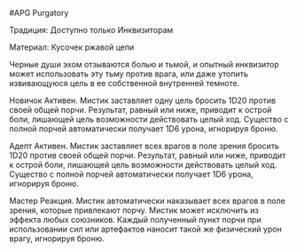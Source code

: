 #APG
Purgatory

Традиция: Доступно только Инквизиторам 

Материал: Кусочек ржавой цепи 

Черные души эхом отзываются болью и тьмой, и опытный инквизитор может использовать эту тьму против врага, или даже утопить извивающуюся цель в ее собственной внутренней темноте. 

Новичок Активен. Мистик заставляет одну цель бросить 1D20 против своей общей порчи. Результат, равный или ниже, приводит к острой боли, лишающей цель возможности действовать целый ход. Существо с полной порчей автоматически получает 1D6 урона, игнорируя броню. 

Адепт Активен. Мистик заставляет всех врагов в поле зрения бросить 1D20 против своей общей порчи. Результат, равный или ниже, приводит к острой боли, лишающей цель возможности действовать целый ход. Существо с полной порчей автоматически получает 1D6 урона, игнорируя броню. 

Мастер Реакция. Мистик автоматически наказывает всех врагов в поле зрения, которые привлекают порчу. Мистик может исключить из эффекта любых союзников. Каждый полученный пункт порчи при использовании сил или артефактов наносит такой же физический урон врагу, игнорируя броню. 
